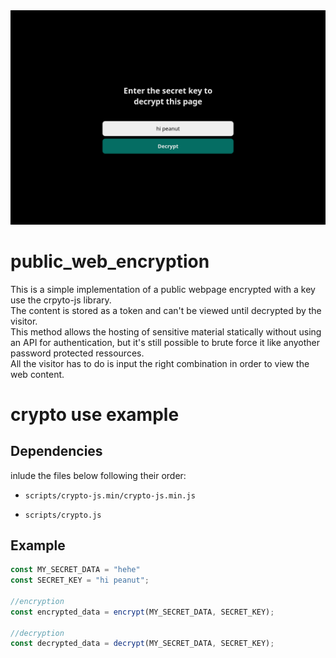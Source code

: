 <div align="center" width="100%">
  <img src="https://github.com/zaqks/public_web_encryption/blob/42bc1c35cb2448c65d64c569c6468f80b90397a4/docs/Screen%20Shot%202024-09-15%20at%2023.58.43.png">
</div>

# public_web_encryption

<p>
  This is a simple implementation of a public webpage encrypted with a key use the crpyto-js library.<br>
  The content is stored as a token and can't be viewed until decrypted by the visitor.<br>
  This method allows the hosting of sensitive material statically without using an API for authentication, but it's still possible to brute force it like anyother password protected ressources.<br>
  All the visitor has to do is input the right combination in order to view the web content.
</p>



# crypto use example

<h2>Dependencies</h2>

<p>
  inlude the files below following their order:
  
</p>

<ul>
  <li>

    scripts/crypto-js.min/crypto-js.min.js
  </li>
  <li>
    
    scripts/crypto.js
  </li>
</ul>






<h2>Example</h2>


```javascript
const MY_SECRET_DATA = "hehe"
const SECRET_KEY = "hi peanut";

//encryption
const encrypted_data = encrypt(MY_SECRET_DATA, SECRET_KEY); 

//decryption
const decrypted_data = decrypt(MY_SECRET_DATA, SECRET_KEY);
```



